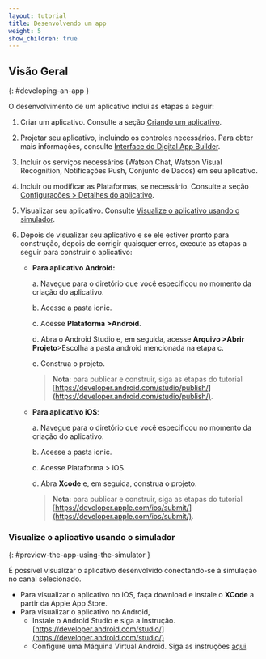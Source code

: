 ```yaml
---
layout: tutorial
title: Desenvolvendo um app
weight: 5
show_children: true
---
```

<!-- NLS_CHARSET=UTF-8 -->
## Visão Geral
{: #developing-an-app }

O desenvolvimento de um aplicativo inclui as etapas a seguir:

1. Criar um aplicativo. Consulte a seção [Criando um aplicativo](../getting-started/).
2. Projetar seu aplicativo, incluindo os controles necessários. Para obter mais informações, consulte [Interface do Digital App Builder](../dab-interface/).
3. Incluir os serviços necessários (Watson Chat, Watson Visual Recognition, Notificações Push, Conjunto de Dados) em seu aplicativo.
4. Incluir ou modificar as Plataformas, se necessário. Consulte a seção [Configurações > Detalhes do aplicativo](../dab-interface/).
5. Visualizar seu aplicativo. Consulte [Visualize o aplicativo usando o simulador](#preview-the-app-using-the-simulator).
6. Depois de visualizar seu aplicativo e se ele estiver pronto para construção, depois de corrigir quaisquer erros, execute as etapas a seguir para construir o aplicativo:

    * **Para aplicativo Android:**

        a. Navegue para o diretório que você especificou no momento da criação do aplicativo.

        b. Acesse a pasta ionic.

        c. Acesse **Plataforma >Android**.

        d. Abra o Android Studio e, em seguida, acesse **Arquivo >Abrir Projeto**>Escolha a pasta android mencionada na etapa c.

        e. Construa o projeto. 

        >**Nota**: para publicar e construir, siga as etapas do tutorial [https://developer.android.com/studio/publish/](https://developer.android.com/studio/publish/).

    * **Para aplicativo iOS**:
 
        a. Navegue para o diretório que você especificou no momento da criação do aplicativo.

        b. Acesse a pasta ionic.

        c. Acesse Plataforma > iOS.

        d. Abra **Xcode** e, em seguida, construa o projeto. 

        >**Nota**: para publicar e construir, siga as etapas do tutorial [https://developer.apple.com/ios/submit/](https://developer.apple.com/ios/submit/).


### Visualize o aplicativo usando o simulador
{: #preview-the-app-using-the-simulator }

É possível visualizar o aplicativo desenvolvido conectando-se à simulação no canal selecionado.

* Para visualizar o aplicativo no iOS, faça download e instale o **XCode** a partir da Apple App Store.
* Para visualizar o aplicativo no Android, 
    * Instale o Android Studio e siga a instrução. [https://developer.android.com/studio/](https://developer.android.com/studio/)
    * Configure uma Máquina Virtual Android. Siga as instruções [aqui](https://developer.android.com/studio/releases/emulator).

